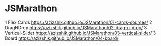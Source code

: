 # JSMarathon

1 Flex Cards https://azizshik.github.io/JSMarathon/01-cards-sources/
2 DragNDrop https://azizshik.github.io/JSMarathon/02-drag-n-drop/
3 Vertical-Slider https://azizshik.github.io/JSMarathon/03-vertical-slider/
3 Board https://azizshik.github.io/JSMarathon/04-board/
